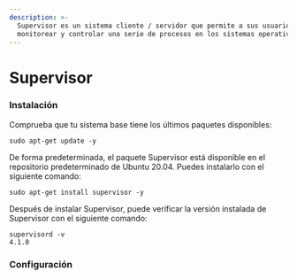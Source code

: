 ```yaml
---
description: >-
  Supervisor es un sistema cliente / servidor que permite a sus usuarios
  monitorear y controlar una serie de procesos en los sistemas operativos UNIX.
---
```


# Supervisor

### Instalación

Comprueba que tu sistema base tiene los últimos paquetes disponibles:

```
sudo apt-get update -y
```

De forma predeterminada, el paquete Supervisor está disponible en el repositorio predeterminado de Ubuntu 20.04. Puedes instalarlo con el siguiente comando:

```
sudo apt-get install supervisor -y
```

Después de instalar Supervisor, puede verificar la versión instalada de Supervisor con el siguiente comando:

```
supervisord -v
4.1.0
```

### Configuración
